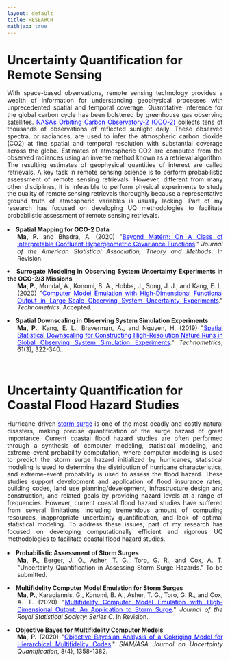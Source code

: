```yaml
---
layout: default
title: RESEARCH
mathjax: true
---
```



Uncertainty Quantification for Remote Sensing 
======
<div style="text-align: justify; line-height: 1.2em;">
With space-based observations, remote sensing technology provides a wealth of information for understanding geophysical processes with unprecedented spatial and temporal coverage. Quantitative inference for the global carbon cycle has been bolstered by greenhouse gas observing satellites. <a href="https://ocov2.jpl.nasa.gov/" target="blank" style="color:blue;">NASA’s Orbiting Carbon Observatory-2 (OCO-2)</a> collects tens of thousands of observations of reflected sunlight daily. These observed spectra, or radiances, are used to infer the atmospheric carbon dioxide (CO2) at fine spatial and temporal resolution with substantial coverage across the globe. Estimates of atmospheric CO2 are computed from the observed radiances using an inverse method known as a retrieval algorithm. The resulting estimates of geophysical quantities of interest are called retrievals. A key task in remote sensing science is to perform probabilistic assessment of remote sensing retrievals. However, different from many other disciplines, it is infeasible to perform physical experiments to study the quality of remote sensing retrievals thoroughly because a representative ground truth of atmospheric variables is usually lacking. Part of my research has focused on developing UQ methodologies to facilitate probabilistic assessment of remote sensing retrievals.<!-- <a href="/_research/UQRemoteSensing.md" target="blank">See more</a>. --> 
<br>
<br>

<li> <b>Spatial Mapping for OCO-2 Data</b> <br>
  <ul> <b> Ma, P.</b> and Bhadra, A. (2020) "<a href="https://arxiv.org/abs/1911.05865" target="blank" style="color:blue;">Beyond Mat&eacute;rn: On A Class of Interpretable Confluent Hypergeometric Covariance Functions</a>." <em>Journal of the American Statistical Association, Theory and Methods</em>. In Revision. </ul>
 </li>

<li> <b>Surrogate Modeling in Observing System Uncertainty Experiments in the OCO-2/3 Missions</b> <br>
  <ul> <b> Ma, P.</b>, Mondal, A., Konomi, B. A., Hobbs, J., Song, J. J., and Kang, E. L. (2020) "<a href="https://doi.org/10.1080/00401706.2021.1895890" target="blank" style="color:blue;">Computer Model Emulation with High-Dimensional Functional Output in Large-Scale Observing System Uncertainty Experiments</a>." <em>Technometrics</em>. Accepted. </ul>
</li> 

<li> <b>Spatial Downscaling in Observing System Simulation Experiments</b> <br> 
  <ul><b>Ma, P.</b>, Kang, E. L., Braverman, A., and Nguyen, H. (2019) "<a href="https://doi.org/10.1080/00401706.2018.1524791" target="blank" style="color:blue;">Spatial Statistical Downscaling for Constructing High-Resolution Nature Runs in Global Observing System Simulation Experiments</a>." <em>Technometrics</em>, 61(3), 322-340. </ul>
</li>

</div>
<br>




Uncertainty Quantification for Coastal Flood Hazard Studies
======
<div style="text-align: justify; line-height: 1.2em;">
Hurricane-driven <a href="https://www.nhc.noaa.gov/surge/" target="blank" style="color:blue;">storm surge</a> is one of the most deadly and costly natural disasters, making precise quantification of the surge hazard of great importance. Current coastal flood hazard studies are often performed through a synthesis of computer modeling, statistical modeling, and extreme-event probability computation, where computer modeling is used to predict the storm surge hazard initialized by hurricanes, statistical modeling is used to determine the distribution of hurricane characteristics, and extreme-event probability is used to assess the flood hazard. These studies support development and application of flood insurance rates, building codes, land use planning/development, infrastructure design and construction, and related goals by providing hazard levels at a range of frequencies. However, current coastal flood hazard studies have suffered from several limitations including tremendous amount of computing resources, inappropriate uncertainty quantification, and lack of optimal statistical modeling. To address these issues, part of my research has focused on developing computationally efficient and rigorous UQ methodologies to facilitate coastal flood hazard studies. <!-- <a href="/_research/UQCoastalFlood.md" target="blank">See more</a>.-->
<br>
<br>

<li> <b>Probabilistic Assessment of Storm Surges</b> <br>
 <ul> <b>Ma, P.</b>,  Berger, J. O., Asher, T. G., Toro, G. R., and Cox, A. T. "Uncertainty Quantification in Assessing Storm Surge Hazards." To be submitted. </ul>
</li>

<li> <b>Multifidelity Computer Model Emulation for Storm Surges</b> <br>
 <ul> <b> Ma, P.</b>, Karagiannis, G., Konomi, B. A., Asher, T. G., Toro, G. R., and Cox, A. T. (2020) "<a href="https://arxiv.org/abs/1909.01836" target="blank" style="color:blue;">Multifidelity Computer Model Emulation with High-Dimensional Output: An Application to Storm Surge</a>." <em>Journal of the Royal Statistical Society: Series C</em>. In Revision. </ul>
</li>
 
<li> <b>Objective Bayes for Multifidelity Computer Models</b> <br>
  <ul> <b> Ma, P.</b> (2020) "<a href="https://epubs.siam.org/doi/10.1137/19M1289893" target="blank" style="color:blue;">Objective Bayesian Analysis of a Cokriging Model for Hierarchical Multifidelity Codes</a>." <em>SIAM/ASA Journal on Uncertainty Quantification</em>, 8(4), 1358-1382. </ul>
</li>

 
</div>

